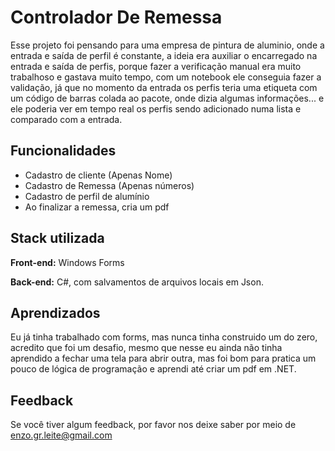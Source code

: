 
# Controlador De Remessa

Esse projeto foi pensando para uma empresa de pintura de aluminio, onde a entrada e saída de perfil é constante, a ideia era auxiliar o encarregado na entrada e saída de perfis, porque fazer a verificação manual era muito trabalhoso e gastava muito tempo, com um notebook ele conseguia fazer a validação, já que no momento da entrada os perfis teria uma etiqueta com um código de barras colada ao pacote, onde dizia algumas informações... e ele poderia ver em tempo real os perfis sendo adicionado numa lista e comparado com a entrada.


## Funcionalidades

- Cadastro de cliente (Apenas Nome)
- Cadastro de Remessa (Apenas números)
- Cadastro de perfil de alumínio
- Ao finalizar a remessa, cria um pdf


## Stack utilizada

**Front-end:** Windows Forms

**Back-end:** C#, com salvamentos de arquivos locais em Json.


## Aprendizados

Eu já tinha trabalhado com forms, mas nunca tinha construido um do zero, acredito que foi um desafio, mesmo que nesse eu ainda não tinha aprendido a fechar uma tela para abrir outra, mas foi bom para pratica um pouco de lógica de programação e aprendi até criar um pdf em .NET.


## Feedback

Se você tiver algum feedback, por favor nos deixe saber por meio de enzo.gr.leite@gmail.com

